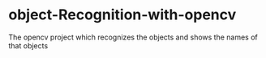 # object-Recognition-with-opencv
The opencv project which recognizes the objects and shows the names of that objects
